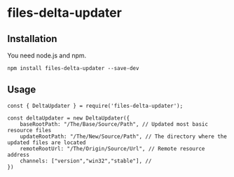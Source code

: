 
# files-delta-updater

## Installation

You need node.js and npm.

```
npm install files-delta-updater --save-dev
```

## Usage

```
const { DeltaUpdater } = require('files-delta-updater');

const deltaUpdater = new DeltaUpdater({
	baseRootPath: "/The/Base/Source/Path", // Updated most basic resource files
	updateRootPath: "/The/New/Source/Path", // The directory where the updated files are located
	remoteRootUrl: "/The/Origin/Source/Url", // Remote resource address
	channels: ["version","win32","stable"], // 
})
```



